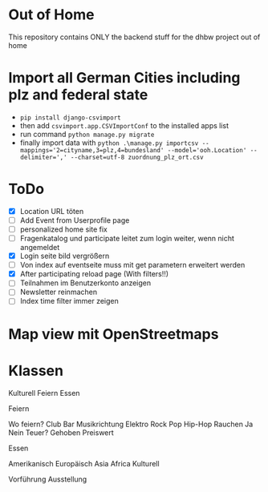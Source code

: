 # Out of Home
This repository contains ONLY the backend stuff for the dhbw project out of home

# Import all German Cities including plz and federal state
* `pip install django-csvimport`
* then add `csvimport.app.CSVImportConf` to the installed apps list
* run command `python manage.py migrate`
* finally import data with `python .\manage.py importcsv --mappings='2=cityname,3=plz,4=bundesland' --model='ooh.Location' --delimiter=',' --charset=utf-8 zuordnung_plz_ort.csv`

# ToDo
* [X] Location URL töten
* [ ] Add Event from Userprofile page
* [ ] personalized home site fix
* [ ] Fragenkatalog und participate leitet zum login weiter, wenn nicht angemeldet
* [X] Login seite bild vergrößern
* [ ] Von index auf eventseite muss mit get parametern erweitert werden
* [X] After participating reload page (With filters!!)
* [ ] Teilnahmen im Benutzerkonto anzeigen
* [ ] Newsletter reinmachen
* [ ] Index time filter immer zeigen

# Map view mit OpenStreetmaps

# Klassen
Kulturell
<i class="fas fa-university"></i>
Feiern
<i class="fas fa-cocktail"></i>
Essen
<i class="fas fa-utensils"></i>


Feiern

Wo feiern?
Club
<i class="fas fa-glass-cheers"></i>
Bar
<i class="fas fa-beer"></i>
Musikrichtung
Elektro
<i class="fas fa-compact-disc"></i>
Rock
<i class="fas fa-drum"></i>
Pop
<i class="fas fa-guitar"></i>
Hip-Hop
<i class="fas fa-headphones"></i>
Rauchen
Ja
<i class="fas fa-smoking"></i>
Nein
<i class="fas fa-smoking-ban"></i>
Teuer?
Gehoben
<i class="far fa-credit-card"></i>
Preiswert
<i class="fas fa-money-bill-alt"></i>


Essen

Amerikanisch
<i class="fas fa-hamburger"></i>
<i class="fas fa-globe-americas"></i>
Europäisch
<i class="fas fa-pizza-slice"></i>
<i class="fas fa-globe-europe"></i>
Asia
<i class="fas fa-user-ninja"></i>
<i class="fas fa-globe-asia"></i>
Africa
<i class="fas fa-globe-africa"></i>
Kulturell

Vorführung
<i class="fas fa-theater-masks"></i>
Ausstellung
<i class="fas fa-palette"></i>